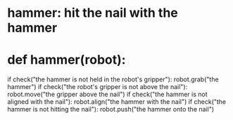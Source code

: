 # hammer: hit the nail with the hammer
# def hammer(robot):
if check("the hammer is not held in the robot's gripper"):
    robot.grab("the hammer")
if check("the robot's gripper is not above the nail"):
    robot.move("the gripper above the nail")
if check("the hammer is not aligned with the nail"):
    robot.align("the hammer with the nail")
if check("the hammer is not hitting the nail"):
    robot.push("the hammer onto the nail")